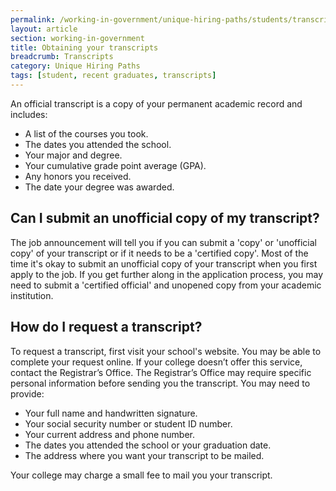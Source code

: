 ```yaml
---
permalink: /working-in-government/unique-hiring-paths/students/transcripts/
layout: article
section: working-in-government
title: Obtaining your transcripts
breadcrumb: Transcripts
category: Unique Hiring Paths
tags: [student, recent graduates, transcripts]
---
```


An official transcript is a copy of your permanent academic record and includes:

*	A list of the courses you took.
*	The dates you attended the school.
*	Your major and degree.
*	Your cumulative grade point average (GPA).
*	Any honors you received.
*	The date your degree was awarded.

## Can I submit an unofficial copy of my transcript?

The job announcement will tell you if you can submit a 'copy' or 'unofficial copy' of your transcript or if it needs to be a 'certified copy'. Most of the time it's okay to submit an unofficial copy of your transcript when you first apply to the job.  If you get further along in the application process, you may need to submit a 'certified official' and unopened copy from your academic institution.  

## How do I request a transcript?
To request a transcript, first visit your school's website. You may be able to complete your request online. If your college doesn’t offer this service, contact the  Registrar’s Office. The Registrar’s Office may require specific personal information before sending you the transcript. You may need to provide:

*	Your full name and handwritten signature.
*	Your social security number or student ID number.
*	Your current address and phone number.
*	The dates you attended the school or your graduation date.
*	The  address where you want your transcript to be mailed.

Your college may charge a small fee to mail you your transcript.
